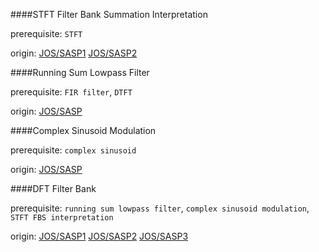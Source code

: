####STFT Filter Bank Summation Interpretation

prerequisite: `STFT`

origin: [JOS/SASP1](https://ccrma.stanford.edu/~jos/sasp/Dual_Views_Short_Time.html) [JOS/SASP2](https://ccrma.stanford.edu/~jos/sasp/STFT_Filter_Bank.html)

####Running Sum Lowpass Filter

prerequisite: `FIR filter`, `DTFT`

origin: [JOS/SASP](https://ccrma.stanford.edu/~jos/sasp/Running_Sum_Lowpass_Filter.html)

####Complex Sinusoid Modulation

prerequisite: `complex sinusoid`

origin: [JOS/SASP](https://ccrma.stanford.edu/~jos/sasp/Modulation_Complex_Sinusoid.html)

####DFT Filter Bank

prerequisite: `running sum lowpass filter`, `complex sinusoid modulation`, `STFT FBS interpretation`

origin: [JOS/SASP1](https://ccrma.stanford.edu/~jos/sasp/Uniform_Running_Sum_Filter_Banks.html) [JOS/SASP2](https://ccrma.stanford.edu/~jos/sasp/FBS_Window_Constraints_R_1.html) [JOS/SASP3](https://ccrma.stanford.edu/~jos/sasp/Nyquist_N_Windows.html)

